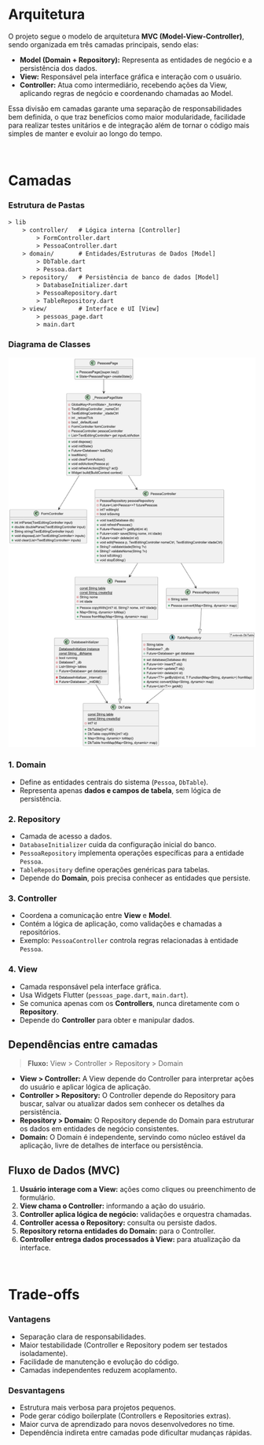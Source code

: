 # Arquitetura
O projeto segue o modelo de arquitetura **MVC (Model-View-Controller)**, sendo organizada em três camadas principais, sendo elas:

- **Model (Domain + Repository):** Representa as entidades de negócio e a persistência dos dados.  
- **View:** Responsável pela interface gráfica e interação com o usuário.  
- **Controller:** Atua como intermediário, recebendo ações da View, aplicando regras de negócio e coordenando chamadas ao Model.  

Essa divisão em camadas garante uma separação de responsabilidades bem definida, o que traz benefícios como maior modularidade, facilidade para realizar testes unitários e de integração além de tornar o código mais simples de manter e evoluir ao longo do tempo.

</br>

# Camadas
### Estrutura de Pastas
```
> lib
    > controller/   # Lógica interna [Controller]
        > FormController.dart
        > PessoaController.dart
    > domain/       # Entidades/Estruturas de Dados [Model]
        > DbTable.dart
        > Pessoa.dart
    > repository/   # Persistência de banco de dados [Model]
        > DatabaseInitializer.dart
        > PessoaRepository.dart
        > TableRepository.dart
    > view/         # Interface e UI [View]
        > pessoas_page.dart
        > main.dart
```
### Diagrama de Classes
![Diagrama de Classes](./uml.png)

### 1. **Domain**
- Define as entidades centrais do sistema (`Pessoa`, `DbTable`).  
- Representa apenas **dados e campos de tabela**, sem lógica de persistência.

### 2. **Repository**
- Camada de acesso a dados.  
- `DatabaseInitializer` cuida da configuração inicial do banco.  
- `PessoaRepository` implementa operações específicas para a entidade `Pessoa`.  
- `TableRepository` define operações genéricas para tabelas.
- Depende do **Domain**, pois precisa conhecer as entidades que persiste.

### 3. **Controller**
- Coordena a comunicação entre **View** e **Model**.  
- Contém a lógica de aplicação, como validações e chamadas a repositórios.  
- Exemplo: `PessoaController` controla regras relacionadas à entidade `Pessoa`.  

### 4. **View**
- Camada responsável pela interface gráfica.  
- Usa Widgets Flutter (`pessoas_page.dart`, `main.dart`).  
- Se comunica apenas com os **Controllers**, nunca diretamente com o **Repository**.  
- Depende do **Controller** para obter e manipular dados.  


## Dependências entre camadas

> **Fluxo:** View > Controller > Repository > Domain  

- **View > Controller:** A View depende do Controller para interpretar ações do usuário e aplicar lógica de aplicação.  
- **Controller > Repository:** O Controller depende do Repository para buscar, salvar ou atualizar dados sem conhecer os detalhes da persistência.  
- **Repository > Domain:** O Repository depende do Domain para estruturar os dados em entidades de negócio consistentes.  
- **Domain:** O Domain é independente, servindo como núcleo estável da aplicação, livre de detalhes de interface ou persistência.  


## Fluxo de Dados (MVC)

1. **Usuário interage com a View:** ações como cliques ou preenchimento de formulário.  
2. **View chama o Controller:** informando a ação do usuário.  
3. **Controller aplica lógica de negócio:** validações e orquestra chamadas.  
4. **Controller acessa o Repository:** consulta ou persiste dados.  
5. **Repository retorna entidades do Domain:** para o Controller.  
6. **Controller entrega dados processados à View:** para atualização da interface.  

</br>

# Trade-offs

### **Vantagens**
- Separação clara de responsabilidades.  
- Maior testabilidade (Controller e Repository podem ser testados isoladamente).  
- Facilidade de manutenção e evolução do código.  
- Camadas independentes reduzem acoplamento.  

### **Desvantagens**
- Estrutura mais verbosa para projetos pequenos.  
- Pode gerar código boilerplate (Controllers e Repositories extras).  
- Maior curva de aprendizado para novos desenvolvedores no time.  
- Dependência indireta entre camadas pode dificultar mudanças rápidas.  